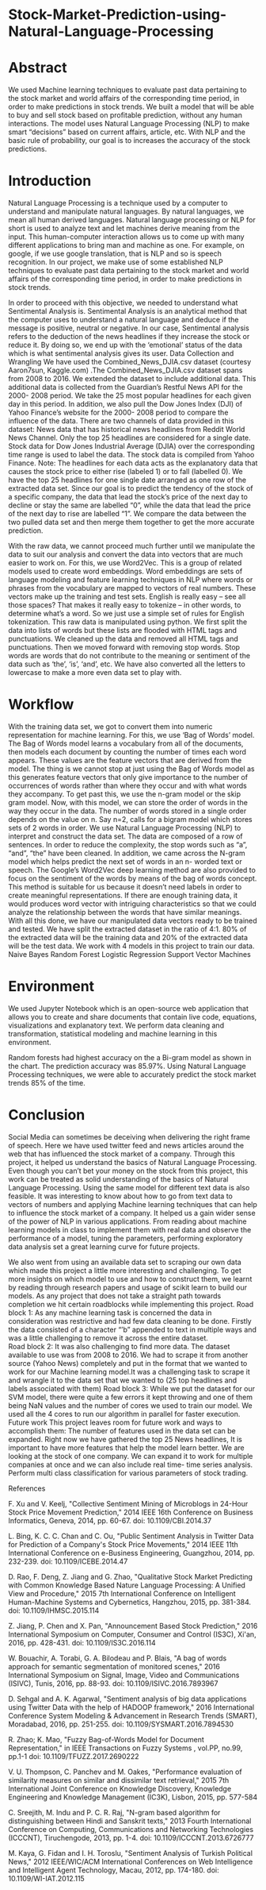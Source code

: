 # Stock-Market-Prediction-using-Natural-Language-Processing
 

# Abstract
We used Machine learning techniques to evaluate past data pertaining to the stock market and world affairs of the corresponding time period, in order to make predictions in stock trends. We built a model that will be able to buy and sell stock based on profitable prediction, without any human interactions. The model uses Natural Language Processing (NLP) to make smart “decisions” based on current affairs, article, etc. With NLP and the basic rule of probability, our goal is to increases the accuracy of the stock predictions.

# Introduction
Natural Language Processing is a technique used by a computer to understand and manipulate natural languages. By natural languages, we mean all human derived languages. Natural language processing or NLP for short is used to analyze text and let machines derive meaning from the input. This human-computer interaction allows us to come up with many different applications to bring man and machine as one. For example, on google, if we use 
google translation, that is NLP and so is speech recognition. In our project, we make use of some established NLP techniques to evaluate past data pertaining to the stock market and world affairs of the corresponding time period, in order to make predictions in stock trends. 
 
In order to proceed with this objective, we needed to understand what Sentimental Analysis is. Sentimental Analysis is an analytical method that the computer uses to understand a natural language and deduce if the message is positive, neutral or negative. In our case, Sentimental analysis refers to the deduction of the news headlines if they increase the stock or reduce it. By doing so, we end up with the ‘emotional’ status of the data which is what sentimental analysis gives its user.
Data Collection and Wrangling
       We have used the Combined_News_DJIA.csv dataset (courtesy Aaron7sun, Kaggle.com) .The Combined_News_DJIA.csv dataset spans from 2008 to 2016. We extended the dataset to include additional data. This additional data is collected from the Guardian’s Restful News API for the 2000- 2008 period. We take the 25 most popular headlines for each given day in this period. In addition, we also pull the Dow Jones Index (DJI) of Yahoo Finance’s website for the 2000- 2008 period to compare the influence of the data.  There are two channels of data provided in this dataset:
News data that has historical news headlines from Reddit World News Channel. Only the top 25 headlines are considered for a single date. 
Stock data for Dow Jones Industrial Average (DJIA) over the corresponding time range is used to label the data. The stock data is compiled from Yahoo Finance.
Note: The headlines for each data acts as the explanatory data that causes the stock price to either rise (labeled 1) or to fall (labelled 0). We have the top 25 headlines for one single date arranged as one row of the extracted data set.
Since our goal is to predict the tendency of the stock of a specific company, the data that lead the stock’s price of the next day to decline or stay the same are labelled “0”, while the data that lead the price of the next day to rise are labelled “1”. We compare the data between the two pulled data set and then merge them together to get the more accurate prediction.
 
With the raw data, we cannot proceed much further until we manipulate the data to suit our analysis and convert the data into vectors that are much easier to work on. For this, we use Word2Vec. This is a group of related models used to create word embeddings. Word embeddings are sets of language modeling and feature learning techniques in NLP where words or phrases from the vocabulary are mapped to vectors of real numbers. These vectors make up the training and test sets. English is really easy – see all those spaces? That makes it really easy to tokenize – in other words, to determine what’s a word. So we just use a simple set of rules for English tokenization.
This raw data is manipulated using python. We first split the data into lists of words but these lists are flooded with HTML tags and punctuations. We cleaned up the data and removed all HTML tags and punctuations. Then we moved forward with removing stop words. Stop words are words that do not contribute to the meaning or sentiment of the data such as ‘the’, ‘is’, ‘and’, etc. We have also converted all the letters to lowercase to make a more even data set to play with.

# Workflow

With the training data set, we got to convert them into numeric representation for machine learning. For this, we use ‘Bag of Words’ model. The Bag of Words model learns a vocabulary from all of the documents, then models each document by counting the number of times each word appears. These values are the feature vectors that are derived from the model. 
The thing is we cannot stop at just using the Bag of Words model as this generates feature vectors that only give importance to the number of occurrences of words rather than where they occur and with what words they accompany. To get past this, we use the n-gram model or the skip gram model. Now, with this model, we can store the order of words in the way they occur in the data. The number of words stored in a single order depends on the value on n. Say n=2, calls for a bigram model which stores sets of 2 words in order.
 	We use Natural Language Processing (NLP) to interpret and construct the data set. The data are composed of a row of sentences. In order to reduce the complexity, the stop words such as “a”, “and”, “the” have been cleaned. In addition, we came across the N-gram model which helps predict the next set of words in an n- worded text or speech. The Google’s Word2Vec deep learning method are also provided to focus on the sentiment of the words by means of the bag of words concept. This method is suitable for us because it doesn’t need labels in order to create meaningful representations. If there are enough training data, it would produces word vector with intriguing characteristics so that we could analyze the relationship between the words that have similar meanings.
With all this done, we have our manipulated data vectors ready to be trained and tested. We have split the extracted dataset in the ratio of 4:1. 80% of the extracted data will be the training data and 20% of the extracted data will be the test data. We work with 4 models in this project to train our data.
Naive Bayes
Random Forest
Logistic Regression
Support Vector Machines

# Environment
We used Jupyter Notebook which is an open-source web application that allows you to create and share documents that contain live code, equations, visualizations and explanatory text. We perform data cleaning and transformation, statistical modeling and machine learning in this environment.

 
Random forests had highest accuracy on the a Bi-gram model as shown in the chart. The prediction accuracy was 85.97%. Using Natural Language Processing techniques, we were able to accurately predict the stock market trends 85% of the time. 


# Conclusion
Social Media can sometimes be deceiving when delivering the right frame of speech. Here we have used twitter feed and news articles around the web that has influenced the stock market of a company. Through this project, it helped us understand the basics of Natural Language Processing. Even though you can’t bet your money on the stock from this project, this work can be treated as solid understanding of the basics of Natural Language Processing. Using the same model for different text data is also feasible. It was interesting to know about how to go from text data to vectors of numbers and applying Machine learning techniques that can help to influence the stock market of a company. It helped us a gain wider sense of the power of NLP in various applications. From reading about machine learning models in class to implement them with real data and observe the performance of a model, tuning the parameters, performing exploratory data analysis set a great learning curve for future projects. 
 
We also went from using an available data set to scraping our own data which made this project a little more interesting and challenging. To get more insights on which model to use and how to construct them, we learnt by reading through research papers and usage of scikit learn to build our models. As any project that does not take a straight path towards completion we hit certain roadblocks while implementing this project. 
Road block 1: 
As any machine learning task is concerned the data in consideration  was restrictive and had few data cleaning to be done. Firstly the data consisted of a character “’b” appended to text in multiple ways and was a little challenging to remove it across the entire dataset.  
Road block 2: 
It was also challenging to find more data. The dataset available to use was from 2008 to 2016. We had to scrape it from another source (Yahoo News) completely and put in the format that we wanted to work for our Machine learning model.It was a challenging task to scrape it and wrangle it to the data set that we wanted to (25 top headlines and labels associated with them)
Road block 3: 
While we put the dataset for our SVM model, there were quite a few errors it kept throwing and one of them being NaN values and the number of cores we used to train our model. We used all the 4 cores to run our algorithm in parallel for faster execution. 
Future work
This project leaves room for future work and ways to accomplish them: 
The number of features used in the data set can be expanded. Right now we have gathered the top 25 News headlines, It is important to have more features that help the model learn better. 
We are looking at the stock of one company. We can expand it to work for multiple companies at once and we can also include real time- time series analysis. 
Perform multi class classification for various parameters of stock trading.

 
References

F. Xu and V. Keelj, "Collective Sentiment Mining of Microblogs in 24-Hour Stock Price Movement Prediction," 2014 IEEE 16th Conference on Business Informatics, Geneva, 2014, pp. 60-67. doi: 10.1109/CBI.2014.37
 
L. Bing, K. C. C. Chan and C. Ou, "Public Sentiment Analysis in Twitter Data for Prediction of a Company's Stock Price Movements," 2014 IEEE 11th International Conference on e-Business Engineering, Guangzhou, 2014, pp. 232-239. doi: 10.1109/ICEBE.2014.47
 
D. Rao, F. Deng, Z. Jiang and G. Zhao, "Qualitative Stock Market Predicting with Common Knowledge Based Nature Language Processing: A Unified View and Procedure," 2015 7th International Conference on Intelligent Human-Machine Systems and Cybernetics, Hangzhou, 2015, pp. 381-384. doi: 10.1109/IHMSC.2015.114
 
Z. Jiang, P. Chen and X. Pan, "Announcement Based Stock Prediction," 2016 International Symposium on Computer, Consumer and Control (IS3C), Xi'an, 2016, pp. 428-431. doi: 10.1109/IS3C.2016.114
 
W. Bouachir, A. Torabi, G. A. Bilodeau and P. Blais, "A bag of words approach for semantic segmentation of monitored scenes," 2016 International Symposium on Signal, Image, Video and Communications (ISIVC), Tunis, 2016, pp. 88-93. doi: 10.1109/ISIVC.2016.7893967
 
D. Sehgal and A. K. Agarwal, "Sentiment analysis of big data applications using Twitter Data with the help of HADOOP framework," 2016 International Conference System Modeling & Advancement in Research Trends (SMART), Moradabad, 2016, pp. 251-255. doi: 10.1109/SYSMART.2016.7894530
 
R. Zhao; K. Mao, "Fuzzy Bag-of-Words Model for Document Representation," in IEEE Transactions on Fuzzy Systems , vol.PP, no.99, pp.1-1 doi: 10.1109/TFUZZ.2017.2690222
 
V. U. Thompson, C. Panchev and M. Oakes, "Performance evaluation of similarity measures on similar and dissimilar text retrieval," 2015 7th International Joint Conference on Knowledge Discovery, Knowledge Engineering and Knowledge Management (IC3K), Lisbon, 2015, pp. 577-584
 
C. Sreejith, M. Indu and P. C. R. Raj, "N-gram based algorithm for distinguishing between Hindi and Sanskrit texts," 2013 Fourth International Conference on Computing, Communications and Networking Technologies (ICCCNT), Tiruchengode, 2013, pp. 1-4. doi: 10.1109/ICCCNT.2013.6726777
 
M. Kaya, G. Fidan and I. H. Toroslu, "Sentiment Analysis of Turkish Political News," 2012 IEEE/WIC/ACM International Conferences on Web Intelligence and Intelligent Agent Technology, Macau, 2012, pp. 174-180. doi: 10.1109/WI-IAT.2012.115
